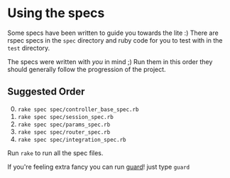 # Using the specs
Some specs have been written to guide you towards the lite :) There are rspec
specs in the `spec` directory and ruby code for you to test with in the `test`
directory.

The specs were written with _you_ in mind ;) Run them in this order they should
generally follow the progression of the project.

## Suggested Order
0.  `rake spec spec/controller_base_spec.rb`
0.  `rake spec spec/session_spec.rb`
0.  `rake spec spec/params_spec.rb`
0.  `rake spec spec/router_spec.rb`
0.  `rake spec spec/integration_spec.rb`

Run `rake` to run all the spec files.

If you're feeling extra fancy you can run [guard](https://github.com/guard/guard)!
just type `guard`
